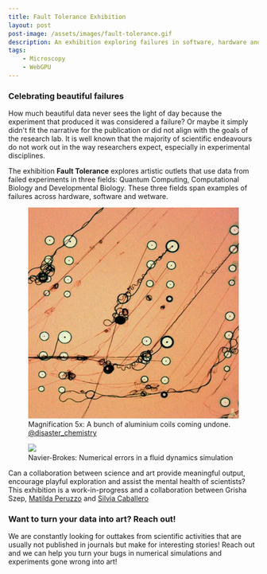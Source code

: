 ```yaml
---
title: Fault Tolerance Exhibition
layout: post
post-image: /assets/images/fault-tolerance.gif
description: An exhibition exploring failures in software, hardware and wetware.
tags:
    - Microscopy
    - WebGPU
---
```


### Celebrating beautiful failures

How much beautiful data never sees the light of day because the experiment that produced it was considered a failure? Or maybe it simply didn't fit the narrative for the publication or did not align with the goals of the research lab. It is well known that the majority of scientific endeavours do not work out in the way researchers expect, especially in experimental disciplines.

The exhibition **Fault Tolerance** explores artistic outlets that use data from failed experiments in three fields: Quantum Computing, Computational Biology and Developmental Biology. These three fields span examples of failures across hardware, software and wetware.

<figure>
  <img src="/assets/images/coils.png"/>
  <figcaption>Magnification 5x: A bunch of aluminium coils coming undone. <a href="https://www.instagram.com/disaster_chemistry/">@disaster_chemistry</a></figcaption>
</figure>

<figure>
  <img src="/assets/images/fault-tolerance.gif"/>
  <figcaption>Navier-Brokes: Numerical errors in a fluid dynamics simulation</figcaption>
</figure>

Can a collaboration between science and art provide meaningful output, encourage playful exploration and assist the mental health of scientists? This exhibition is a work-in-progress and a collaboration between Grisha Szep, <a href="https://matildaperuzzo.github.io/">Matilda Peruzzo</a> and <a href="https://x.com/slv_caballero">Silvia Caballero</a>

### Want to turn your data into art? Reach out!

We are constantly looking for outtakes from scientific activities that are usually not published in journals but make for interesting stories! Reach out and we can help you turn your bugs in numerical simulations and experiments gone wrong into art!
